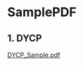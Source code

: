 # SamplePDF

## 1. DYCP

[DYCP_Sample.pdf](https://github.com/DevENG-ToTwo/-SampldPDF.github.io/files/5884191/DYCP_Sample.pdf)
